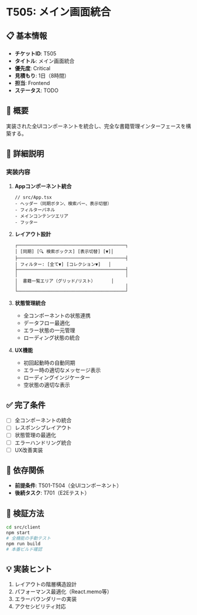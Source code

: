 # T505: メイン画面統合

## 📋 基本情報
- **チケットID**: T505
- **タイトル**: メイン画面統合
- **優先度**: Critical
- **見積もり**: 1日（8時間）
- **担当**: Frontend
- **ステータス**: TODO

## 🎯 概要
実装された全UIコンポーネントを統合し、完全な書籍管理インターフェースを構築する。

## 📝 詳細説明
### 実装内容
1. **Appコンポーネント統合**
   ```tsx
   // src/App.tsx
   - ヘッダー（同期ボタン、検索バー、表示切替）
   - フィルターパネル
   - メインコンテンツエリア
   - フッター
   ```

2. **レイアウト設計**
   ```
   ┌─────────────────────────────────────────┐
   │ [同期] [🔍 検索ボックス] [表示切替] [▼]│
   ├─────────────────────────────────────────┤
   │ フィルター: [全て▼] [コレクション▼]   │
   ├─────────────────────────────────────────┤
   │                                         │
   │  書籍一覧エリア（グリッド/リスト）      │
   │                                         │
   └─────────────────────────────────────────┘
   ```

3. **状態管理統合**
   - 全コンポーネントの状態連携
   - データフロー最適化
   - エラー状態の一元管理
   - ローディング状態の統合

4. **UX機能**
   - 初回起動時の自動同期
   - エラー時の適切なメッセージ表示
   - ローディングインジケーター
   - 空状態の適切な表示

## ✅ 完了条件
- [ ] 全コンポーネントの統合
- [ ] レスポンシブレイアウト
- [ ] 状態管理の最適化
- [ ] エラーハンドリング統合
- [ ] UX改善実装

## 🔗 依存関係
- **前提条件**: T501-T504（全UIコンポーネント）
- **後続タスク**: T701（E2Eテスト）

## 🧪 検証方法
```bash
cd src/client
npm start
# 全機能の手動テスト
npm run build
# 本番ビルド確認
```

## 💡 実装ヒント
1. レイアウトの階層構造設計
2. パフォーマンス最適化（React.memo等）
3. エラーバウンダリーの実装
4. アクセシビリティ対応